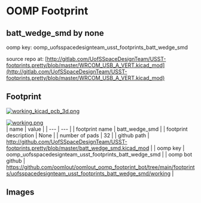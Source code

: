 # OOMP Footprint  
## batt_wedge_smd  by none  
  
oomp key: oomp_uofsspacedesignteam_usst_footprints_batt_wedge_smd  
  
source repo at: [http://gitlab.com/UofSSpaceDesignTeam/USST-footprints.pretty/blob/master/WRCOM_USB_A_VERT.kicad_mod](http://gitlab.com/UofSSpaceDesignTeam/USST-footprints.pretty/blob/master/WRCOM_USB_A_VERT.kicad_mod)  
## Footprint  
  
[![working_kicad_pcb_3d.png](working_kicad_pcb_3d_600.png)](working_kicad_pcb_3d.png)  
  
[![working.png](working_600.png)](working.png)  
| name | value | 
| --- | --- | 
| footprint name | batt_wedge_smd | 
| footprint description | None | 
| number of pads | 32 | 
| github path | http://github.com/UofSSpaceDesignTeam/USST-footprints.pretty/blob/master/batt_wedge_smd.kicad_mod | 
| oomp key | oomp_uofsspacedesignteam_usst_footprints_batt_wedge_smd | 
| oomp bot github | https://github.com/oomlout/oomlout_oomp_footprint_bot/tree/main/footprints/uofsspacedesignteam_usst_footprints_batt_wedge_smd/working | 
## Images  
